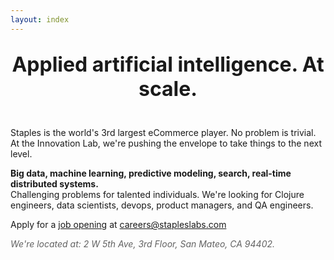 ```yaml
---
layout: index
---
```


<h2 class="wsite-content-title" style="text-align:center;"><font size="6"><strong>Applied artificial intelligence. At scale.</strong><br /></font><br /></h2>

Staples is the world's 3rd largest eCommerce player. No problem is trivial.  
At the Innovation Lab, we're pushing the envelope to take things to the next level.

**Big data, machine learning, predictive modeling, search, real-time distributed systems.**  
Challenging problems for talented individuals. We're looking for Clojure engineers, data scientists, devops, product managers, and QA engineers.  

Apply for a <a href="/jobs">job opening</a> at <a href="mailto:careers@stapleslabs.com" title="">careers@stapleslabs.com</a>

<em><font color="#626262">We're located at: 2 W 5th Ave, 3rd Floor, San Mateo, CA 94402.</font></em>

